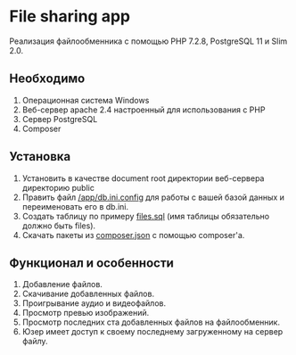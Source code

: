 File sharing app
======
Реализация файлообменника с помощью PHP 7.2.8, PostgreSQL 11 и Slim 2.0.

Необходимо
------
1. Операционная система Windows
2. Веб-сервер apache 2.4 настроенный для использования с PHP
3. Сервер PostgreSQL
4. Composer

Установка
------
1. Установить в качестве document root директории веб-сервера директорию public
2. Править файл [/app/db.ini.config](/app/db.ini.config) для работы с вашей базой данных и переименовать его в db.ini.
3. Создать таблицу по примеру [files.sql](files.sql) (имя таблицы обязательно должно быть files).
4. Скачать пакеты из [composer.json](composer.json) с помощью composer'a.

Функционал и особенности
------
1. Добавление файлов.
2. Скачивание добавленных файлов.
3. Проигрывание аудио и видеофайлов.
4. Просмотр превью изображений.
5. Просмотр последних ста добавленных файлов на файлообменник.
6. Юзер имеет доступ к своему последнему загруженному на сервер файлу.